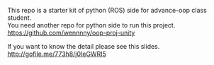 This repo is a starter kit of python (ROS) side for advance-oop class student.  
You need another repo for python side to run this project.  
https://github.com/wennnny/oop-proj-unity

If you want to know the detail please see this slides.  
http://gofile.me/773h8/j0IeGWRI5

